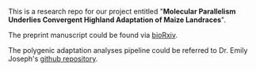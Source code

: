 This is a research repo for our project entitled "**Molecular Parallelism Underlies Convergent Highland Adaptation of Maize Landraces**".

The preprint manuscript could be found via [bioRxiv](https://www.biorxiv.org/content/10.1101/2020.07.31.227629v1.abstract).


The polygenic adaptation analyses pipeline could be referred to Dr. Emily Joseph's [github repository](https://github.com/emjosephs/hilo-qx).
